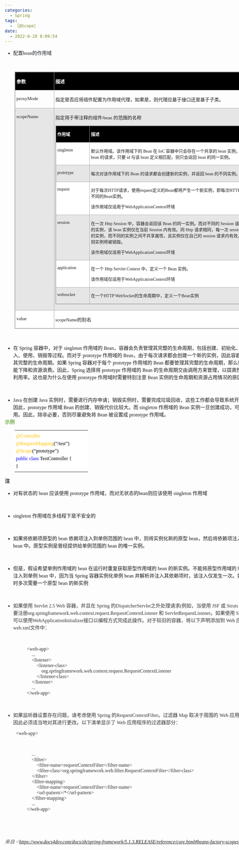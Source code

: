 ```yaml
---
categories:
  - Spring
tags:
  - ［@Scope］
date:
  - 2022-6-28 8:09:54
---
```


<body lang=zh-CN style='font-family:"Microsoft YaHei UI";font-size:12.0pt'>
<!--StartFragment-->

<div style='direction:ltr;border-width:100%'>

<div style='direction:ltr;margin-top:0in;margin-left:0in;width:8.8444in'>

<div style='direction:ltr;margin-top:0in;margin-left:0in;width:8.8444in'>

<ul type=disc style='direction:ltr;unicode-bidi:embed;margin-top:0in;
 margin-bottom:0in'>
 <li style='margin-top:0;margin-bottom:0;vertical-align:middle;color:#24292E'><span
     style='font-family:"Microsoft YaHei UI";font-size:12.0pt'>配置</span><span
     style='font-family:"Comic Sans MS";font-size:12.0pt'>bean</span><span
     style='font-family:"Microsoft YaHei UI";font-size:12.0pt'>的作用域</span></li>
</ul>

<p style='margin-left:.375in;font-family:"Comic Sans MS";font-size:
12.0pt;color:#24292E'>&nbsp;</p>

<div style='direction:ltr'>

<table border=1 cellpadding=0 cellspacing=0 valign=top style='direction:ltr;
 border-collapse:collapse;border-style:solid;border-color:#A3A3A3;border-width:
 1pt;margin-left:.3333in' title="" summary="">
 <tr>
  <td style='border-style:solid;border-color:#A3A3A3;border-width:1pt;
  background-color:black;vertical-align:top;width:1.2375in;padding:2.0pt 3.0pt 2.0pt 3.0pt'>
  <p style='font-family:"Microsoft YaHei UI";font-size:11.5pt;
  color:white'><span style='font-weight:bold'>参数</span></p>
  </td>
  <td style='border-style:solid;border-color:#A3A3A3;border-width:1pt;
  background-color:black;vertical-align:top;width:7.1437in;padding:2.0pt 3.0pt 2.0pt 3.0pt'>
  <p style='font-family:"Microsoft YaHei UI";font-size:11.5pt;
  color:white'><span style='font-weight:bold'>描述</span></p>
  </td>
 </tr>
 <tr>
  <td style='border-style:solid;border-color:#A3A3A3;border-width:1pt;
  vertical-align:top;width:1.2375in;padding:2.0pt 3.0pt 2.0pt 3.0pt'>
  <p style='font-family:"Comic Sans MS";font-size:11.5pt'>proxyMode</p>
  </td>
  <td style='border-style:solid;border-color:#A3A3A3;border-width:1pt;
  vertical-align:top;width:7.1437in;padding:2.0pt 3.0pt 2.0pt 3.0pt'>
  <p style='font-family:"Microsoft YaHei UI";font-size:11.5pt'>指定是否应将组件配置为作用域代理，如果是，则代理应基于接口还是基于子类。</p>
  </td>
 </tr>
 <tr>
  <td style='border-style:solid;border-color:#A3A3A3;border-width:1pt;
  background-color:#E7E6E6;vertical-align:top;width:1.2375in;padding:2.0pt 3.0pt 2.0pt 3.0pt'>
  <p style='font-family:"Comic Sans MS";font-size:11.5pt'>scopeName</p>
  </td>
  <td style='border-style:solid;border-color:#A3A3A3;border-width:1pt;
  background-color:#E7E6E6;vertical-align:top;width:7.2756in;padding:2.0pt 3.0pt 2.0pt 3.0pt'>
  <p style='font-size:11.5pt'><span style='font-family:"Microsoft YaHei UI"'>指定用于带注释的组件</span><span
  style='font-family:"Comic Sans MS"'>/bean </span><span style='font-family:
  "Microsoft YaHei UI"'>的范围的名称</span></p>
  <div style='direction:ltr'>
  <table border=1 cellpadding=0 cellspacing=0 valign=top style='direction:ltr;
   border-collapse:collapse;border-style:solid;border-color:#A3A3A3;border-width:
   1pt' title="" summary="">
   <tr>
    <td style='border-style:solid;border-color:#A3A3A3;border-width:1pt;
    background-color:black;vertical-align:top;width:1.0659in;padding:2.0pt 3.0pt 2.0pt 3.0pt'>
    <p style='font-family:"Microsoft YaHei UI";font-size:10.5pt;
    color:white'><span style='font-weight:bold'>作用域</span></p>
    </td>
    <td style='border-style:solid;border-color:#A3A3A3;border-width:1pt;
    background-color:black;vertical-align:top;width:6.027in;padding:2.0pt 3.0pt 2.0pt 3.0pt'>
    <p style='font-family:"Microsoft YaHei UI";font-size:10.5pt;
    color:white'><span style='font-weight:bold'>描述</span></p>
    </td>
   </tr>
   <tr>
    <td style='border-style:solid;border-color:#A3A3A3;border-width:1pt;
    background-color:white;vertical-align:top;width:1.0659in;padding:2.0pt 3.0pt 2.0pt 3.0pt'>
    <p style='font-family:"Comic Sans MS";font-size:10.5pt'>singleton</p>
    </td>
    <td style='border-style:solid;border-color:#A3A3A3;border-width:1pt;
    background-color:white;vertical-align:top;width:6.0965in;padding:2.0pt 3.0pt 2.0pt 3.0pt'>
    <p style='font-size:10.5pt'><span style='font-family:"Microsoft YaHei UI"'>默认作用域。该作用域下的</span><span
    style='font-family:"Comic Sans MS"'> Bean </span><span style='font-family:
    "Microsoft YaHei UI"'>在</span><span style='font-family:"Comic Sans MS"'>
    IoC </span><span style='font-family:"Microsoft YaHei UI"'>容器中只会存在一个共享的</span><span
    style='font-family:"Comic Sans MS"'> bean </span><span style='font-family:
    "Microsoft YaHei UI"'>实例，并且所有对</span><span style='font-family:"Comic Sans MS"'>
    bean </span><span style='font-family:"Microsoft YaHei UI"'>的请求，只要</span><span
    style='font-family:"Comic Sans MS"'> id </span><span style='font-family:
    "Microsoft YaHei UI"'>与该</span><span style='font-family:"Comic Sans MS"'>
    bean </span><span style='font-family:"Microsoft YaHei UI"'>定义相匹配，则只会返回</span><span
    style='font-family:"Comic Sans MS"'> bean </span><span style='font-family:
    "Microsoft YaHei UI"'>的同一实例。</span></p>
    </td>
   </tr>
   <tr>
    <td style='border-style:solid;border-color:#A3A3A3;border-width:1pt;
    background-color:#E7E6E6;vertical-align:top;width:1.0659in;padding:2.0pt 3.0pt 2.0pt 3.0pt'>
    <p style='font-family:"Comic Sans MS";font-size:10.5pt'>prototype</p>
    </td>
    <td style='border-style:solid;border-color:#A3A3A3;border-width:1pt;
    background-color:#E7E6E6;vertical-align:top;width:6.027in;padding:2.0pt 3.0pt 2.0pt 3.0pt'>
    <p style='font-size:10.5pt'><span style='font-family:"Microsoft YaHei UI"'>每次对该作用域下的</span><span
    style='font-family:"Comic Sans MS"'> Bean </span><span style='font-family:
    "Microsoft YaHei UI"'>的请求都会创建新的实例，并返回</span><span style='font-family:"Comic Sans MS"'>
    bean </span><span style='font-family:"Microsoft YaHei UI"'>的不同实例。</span></p>
    </td>
   </tr>
   <tr>
    <td style='border-style:solid;border-color:#A3A3A3;border-width:1pt;
    background-color:white;vertical-align:top;width:1.0659in;padding:2.0pt 3.0pt 2.0pt 3.0pt'>
    <p style='font-family:"Comic Sans MS";font-size:10.5pt'>request</p>
    </td>
    <td style='border-style:solid;border-color:#A3A3A3;border-width:1pt;
    background-color:white;vertical-align:top;width:6.027in;padding:2.0pt 3.0pt 2.0pt 3.0pt'>
    <p style='font-size:10.5pt'><span style='font-family:"Microsoft YaHei UI"'>对于每次</span><span
    style='font-family:"Comic Sans MS"'>HTTP</span><span style='font-family:
    "Microsoft YaHei UI"'>请求，使用</span><span style='font-family:"Comic Sans MS"'>request</span><span
    style='font-family:"Microsoft YaHei UI"'>定义的</span><span style='font-family:
    "Comic Sans MS"'>Bean</span><span style='font-family:"Microsoft YaHei UI"'>都将产生一个新实例，即每次</span><span
    style='font-family:"Comic Sans MS"'>HTTP</span><span style='font-family:
    "Microsoft YaHei UI"'>请求将会产生不同的</span><span style='font-family:"Comic Sans MS"'>Bean</span><span
    style='font-family:"Microsoft YaHei UI"'>实例。</span></p>
    <p style='font-size:10.5pt'><span style='font-family:"Microsoft YaHei UI"'>该作用域仅适用于</span><span
    style='font-family:"Comic Sans MS"'>WebApplicationContext</span><span
    style='font-family:"Microsoft YaHei UI"'>环境</span></p>
    </td>
   </tr>
   <tr>
    <td style='border-style:solid;border-color:#A3A3A3;border-width:1pt;
    background-color:#E7E6E6;vertical-align:top;width:1.0659in;padding:2.0pt 3.0pt 2.0pt 3.0pt'>
    <p style='font-family:"Comic Sans MS";font-size:10.5pt'>session</p>
    </td>
    <td style='border-style:solid;border-color:#A3A3A3;border-width:1pt;
    background-color:#E7E6E6;vertical-align:top;width:6.0965in;padding:2.0pt 3.0pt 2.0pt 3.0pt'>
    <p style='font-size:10.5pt'><span style='font-family:"Microsoft YaHei UI"'>在一次</span><span
    style='font-family:"Comic Sans MS"'> Http Session </span><span
    style='font-family:"Microsoft YaHei UI"'>中，容器会返回该</span><span
    style='font-family:"Comic Sans MS"'> Bean </span><span style='font-family:
    "Microsoft YaHei UI"'>的同一实例。而对不同的</span><span style='font-family:"Comic Sans MS"'>
    Session </span><span style='font-family:"Microsoft YaHei UI"'>请求则会创建新的实例，该</span><span
    style='font-family:"Comic Sans MS"'> bean </span><span style='font-family:
    "Microsoft YaHei UI"'>实例仅在当前</span><span style='font-family:"Comic Sans MS"'>
    Session </span><span style='font-family:"Microsoft YaHei UI"'>内有效。同</span><span
    style='font-family:"Comic Sans MS"'> Http </span><span style='font-family:
    "Microsoft YaHei UI"'>请求相同，每一次</span><span style='font-family:"Comic Sans MS"'>
    session </span><span style='font-family:"Microsoft YaHei UI"'>请求创建新的实例，而不同的实例之间不共享属性，且实例仅在自己的</span><span
    style='font-family:"Comic Sans MS"'> session </span><span style='font-family:
    "Microsoft YaHei UI"'>请求内有效，请求结束，则实例将被销毁。</span></p>
    <p style='font-size:10.5pt'><span style='font-family:"Microsoft YaHei UI"'>该作用域仅适用于</span><span
    style='font-family:"Comic Sans MS"'>WebApplicationContext</span><span
    style='font-family:"Microsoft YaHei UI"'>环境</span></p>
    </td>
   </tr>
   <tr>
    <td style='border-style:solid;border-color:#A3A3A3;border-width:1pt;
    background-color:white;vertical-align:top;width:1.0659in;padding:2.0pt 3.0pt 2.0pt 3.0pt'>
    <p style='font-family:"Comic Sans MS";font-size:10.5pt'>application</p>
    </td>
    <td style='border-style:solid;border-color:#A3A3A3;border-width:1pt;
    background-color:white;vertical-align:top;width:6.027in;padding:2.0pt 3.0pt 2.0pt 3.0pt'>
    <p style='font-size:10.5pt'><span style='font-family:"Microsoft YaHei UI"'>在一个</span><span
    style='font-family:"Comic Sans MS"'> Http Servlet Context </span><span
    style='font-family:"Microsoft YaHei UI"'>中，定义一个</span><span
    style='font-family:"Comic Sans MS"'> Bean </span><span style='font-family:
    "Microsoft YaHei UI"'>实例。</span></p>
    <p style='font-size:10.5pt'><span style='font-family:"Microsoft YaHei UI"'>该作用域仅适用于</span><span
    style='font-family:"Comic Sans MS"'>WebApplicationContext</span><span
    style='font-family:"Microsoft YaHei UI"'>环境</span></p>
    </td>
   </tr>
   <tr>
    <td style='border-style:solid;border-color:#A3A3A3;border-width:1pt;
    background-color:#E7E6E6;vertical-align:top;width:1.0659in;padding:2.0pt 3.0pt 2.0pt 3.0pt'>
    <p style='font-family:"Comic Sans MS";font-size:10.5pt'>websocket</p>
    </td>
    <td style='border-style:solid;border-color:#A3A3A3;border-width:1pt;
    background-color:#E7E6E6;vertical-align:top;width:6.027in;padding:2.0pt 3.0pt 2.0pt 3.0pt'>
    <p style='font-size:10.5pt'><span style='font-family:"Microsoft YaHei UI"'>在一个</span><span
    style='font-family:"Comic Sans MS"'>HTTP WebSocket</span><span
    style='font-family:"Microsoft YaHei UI"'>的生命周期中，定义一个</span><span
    style='font-family:"Comic Sans MS"'>Bean</span><span style='font-family:
    "Microsoft YaHei UI"'>实例</span></p>
    </td>
   </tr>
  </table>
  </div>
  </td>
 </tr>
 <tr>
  <td style='border-style:solid;border-color:#A3A3A3;border-width:1pt;
  background-color:white;vertical-align:top;width:1.2375in;padding:2.0pt 3.0pt 2.0pt 3.0pt'>
  <p style='font-family:"Comic Sans MS";font-size:11.5pt'
  lang=en-US>value</p>
  </td>
  <td style='border-style:solid;border-color:#A3A3A3;border-width:1pt;
  background-color:white;vertical-align:top;width:7.1437in;padding:2.0pt 3.0pt 2.0pt 3.0pt'>
  <p style='font-size:11.5pt'><span style='font-family:"Comic Sans MS"'
  lang=en-US>scopeName</span><span style='font-family:"Microsoft YaHei UI"'
  lang=zh-CN>的别名</span></p>
  </td>
 </tr>
</table>

</div>

<p style='margin-left:.375in;font-family:"Comic Sans MS";font-size:
12.0pt;color:#24292E'>&nbsp;</p>

<ul type=disc style='direction:ltr;unicode-bidi:embed;margin-top:0in;
 margin-bottom:0in'>
 <li style='margin-top:0;margin-bottom:0;vertical-align:middle'><span
     style='font-family:"Microsoft YaHei UI";font-size:12.0pt'>在</span><span
     style='font-family:"Comic Sans MS";font-size:12.0pt'> Spring </span><span
     style='font-family:"Microsoft YaHei UI";font-size:12.0pt'>容器中，对于</span><span
     style='font-family:"Comic Sans MS";font-size:12.0pt'> singleton </span><span
     style='font-family:"Microsoft YaHei UI";font-size:12.0pt'>作用域的</span><span
     style='font-family:"Comic Sans MS";font-size:12.0pt'> Bean</span><span
     style='font-family:"Microsoft YaHei UI";font-size:12.0pt'>，容器会负责管理其完整的生命周期，包括创建、初始化、依赖注入、使用、销毁等过程。而对于</span><span
     style='font-family:"Comic Sans MS";font-size:12.0pt'> prototype </span><span
     style='font-family:"Microsoft YaHei UI";font-size:12.0pt'>作用域的</span><span
     style='font-family:"Comic Sans MS";font-size:12.0pt'> Bean</span><span
     style='font-family:"Microsoft YaHei UI";font-size:12.0pt'>，由于每次请求都会创建一个新的实例，因此容器无法管理其完整的生命周期。如果</span><span
     style='font-family:"Comic Sans MS";font-size:12.0pt'> Spring </span><span
     style='font-family:"Microsoft YaHei UI";font-size:12.0pt'>容器对于每个</span><span
     style='font-family:"Comic Sans MS";font-size:12.0pt'> prototype </span><span
     style='font-family:"Microsoft YaHei UI";font-size:12.0pt'>作用域的</span><span
     style='font-family:"Comic Sans MS";font-size:12.0pt'> Bean </span><span
     style='font-family:"Microsoft YaHei UI";font-size:12.0pt'>都要管理其完整的生命周期，那么就会导致性能下降和资源浪费。因此，</span><span
     style='font-family:"Comic Sans MS";font-size:12.0pt'>Spring </span><span
     style='font-family:"Microsoft YaHei UI";font-size:12.0pt'>选择将</span><span
     style='font-family:"Comic Sans MS";font-size:12.0pt'> prototype </span><span
     style='font-family:"Microsoft YaHei UI";font-size:12.0pt'>作用域的</span><span
     style='font-family:"Comic Sans MS";font-size:12.0pt'> Bean </span><span
     style='font-family:"Microsoft YaHei UI";font-size:12.0pt'>的生命周期交由调用方来管理，以提高性能和资源利用率。这也是为什么在使用</span><span
     style='font-family:"Comic Sans MS";font-size:12.0pt'> prototype </span><span
     style='font-family:"Microsoft YaHei UI";font-size:12.0pt'>作用域时需要特别注意</span><span
     style='font-family:"Comic Sans MS";font-size:12.0pt'> Bean </span><span
     style='font-family:"Microsoft YaHei UI";font-size:12.0pt'>实例的生命周期和资源占用情况的原因</span></li>
</ul>

<p style='margin-left:.375in;font-family:"Microsoft YaHei UI";
font-size:12.0pt'>&nbsp;</p>

<ul type=disc style='direction:ltr;unicode-bidi:embed;margin-top:0in;
 margin-bottom:0in'>
 <li style='margin-top:0;margin-bottom:0;vertical-align:middle'><span
     style='font-family:"Comic Sans MS";font-size:12.0pt'>Java </span><span
     style='font-family:"Microsoft YaHei UI";font-size:12.0pt'>在创建</span><span
     style='font-family:"Comic Sans MS";font-size:12.0pt'> Java </span><span
     style='font-family:"Microsoft YaHei UI";font-size:12.0pt'>实例时，需要进行内存申请；销毁实例时，需要完成垃圾回收，这些工作都会导致系统开销的增加。因此，</span><span
     style='font-family:"Comic Sans MS";font-size:12.0pt'>prototype </span><span
     style='font-family:"Microsoft YaHei UI";font-size:12.0pt'>作用域</span><span
     style='font-family:"Comic Sans MS";font-size:12.0pt'> Bean </span><span
     style='font-family:"Microsoft YaHei UI";font-size:12.0pt'>的创建、销毁代价比较大。而</span><span
     style='font-family:"Comic Sans MS";font-size:12.0pt'> singleton </span><span
     style='font-family:"Microsoft YaHei UI";font-size:12.0pt'>作用域的</span><span
     style='font-family:"Comic Sans MS";font-size:12.0pt'> Bean </span><span
     style='font-family:"Microsoft YaHei UI";font-size:12.0pt'>实例一旦创建成功，可以重复使用。因此，除非必要，否则尽量避免将</span><span
     style='font-family:"Comic Sans MS";font-size:12.0pt'> Bean </span><span
     style='font-family:"Microsoft YaHei UI";font-size:12.0pt'>被设置成</span><span
     style='font-family:"Comic Sans MS";font-size:12.0pt'> prototype </span><span
     style='font-family:"Microsoft YaHei UI";font-size:12.0pt'>作用域。</span></li>
</ul>

<p style='margin-top:0pt;margin-bottom:12pt;font-family:"Microsoft YaHei UI";
font-size:12.0pt;color:#70AD47'><span style='font-weight:bold'>示例</span></p>

<div style='direction:ltr'>

<table border=0 cellpadding=0 cellspacing=0 valign=top style='direction:ltr;
 border-collapse:collapse;border-style:solid;border-color:#A3A3A3;border-width:
 0pt;margin-left:.3333in' title="" summary="">
 <tr>
  <td style='border-width:0pt;background-color:white;vertical-align:top;
  width:2.4222in;padding:2.0pt 3.0pt 2.0pt 3.0pt'>
  <p style='margin-top:5pt;margin-bottom:5pt;font-family:"Comic Sans MS";
  font-size:12.0pt;color:#FFC000'>@Controller</p>
  <p style='margin-top:5pt;margin-bottom:5pt;font-size:12.0pt'><span
  style='font-family:"Comic Sans MS";color:#FFC000'>@RequestMapping</span><span
  style='font-family:"Comic Sans MS";color:black'>(</span><span
  style='font-family:"Microsoft YaHei UI";color:black'>“</span><span
  style='font-family:"Comic Sans MS";color:black'>/test</span><span
  style='font-family:"Microsoft YaHei UI";color:black'>”</span><span
  style='font-family:"Comic Sans MS";color:black'>)</span></p>
  <p style='margin-top:5pt;margin-bottom:5pt;font-size:12.0pt'><span
  style='font-family:"Comic Sans MS";color:#FFC000'>@Scope</span><span
  style='font-family:"Comic Sans MS";color:black'>(</span><span
  style='font-family:"Microsoft YaHei UI";color:black'>“</span><span
  style='font-family:"Comic Sans MS";color:black'>prototype</span><span
  style='font-family:"Microsoft YaHei UI";color:black'>”</span><span
  style='font-family:"Comic Sans MS";color:black'>)</span></p>
  <p style='margin-top:5pt;margin-bottom:5pt;font-size:12.0pt'><span
  style='font-family:"Comic Sans MS";color:blue'>public</span><span
  style='font-family:"Microsoft YaHei UI";color:black'>&nbsp;</span><span
  style='font-family:"Comic Sans MS";color:blue'>class</span><span
  style='font-family:"Microsoft YaHei UI";color:black'>&nbsp;</span><span
  style='font-family:"Comic Sans MS";color:black'>TestController</span><span
  style='font-family:"Microsoft YaHei UI";color:black'>&nbsp;</span><span
  style='font-family:"Comic Sans MS";color:black'>{</span></p>
  <p style='margin-top:5pt;margin-bottom:5pt;font-family:"Comic Sans MS";
  font-size:12.0pt;color:black'>}</p>
  </td>
 </tr>
</table>

</div>

<p style='margin-top:0pt;margin-bottom:12pt;font-family:"Microsoft YaHei UI";
font-size:12.0pt'><span style='font-weight:bold'>注</span></p>

<ul type=disc style='direction:ltr;unicode-bidi:embed;margin-top:0in;
 margin-bottom:0in'>
 <li style='margin-top:0;margin-bottom:0;vertical-align:middle'><span
     style='font-family:"Microsoft YaHei UI";font-size:12.0pt'>对有状态的</span><span
     style='font-family:"Comic Sans MS";font-size:12.0pt'> bean </span><span
     style='font-family:"Microsoft YaHei UI";font-size:12.0pt'>应该使用</span><span
     style='font-family:"Comic Sans MS";font-size:12.0pt'> prototype </span><span
     style='font-family:"Microsoft YaHei UI";font-size:12.0pt'>作用域，而对无状态的</span><span
     style='font-family:"Comic Sans MS";font-size:12.0pt'>bean</span><span
     style='font-family:"Microsoft YaHei UI";font-size:12.0pt'>则应该使用</span><span
     style='font-family:"Comic Sans MS";font-size:12.0pt'> singleton </span><span
     style='font-family:"Microsoft YaHei UI";font-size:12.0pt'>作用域</span></li>
</ul>

<p style='font-family:"Comic Sans MS";font-size:12.0pt'>&nbsp;</p>

<ul type=disc style='direction:ltr;unicode-bidi:embed;margin-top:0in;
 margin-bottom:0in'>
 <li style='margin-top:0;margin-bottom:0;vertical-align:middle'><span
     style='font-family:"Comic Sans MS";font-size:12.0pt' lang=zh-CN>singleton</span><span
     style='font-family:"Comic Sans MS";font-size:12.0pt' lang=en-US> </span><span
     style='font-family:"Microsoft YaHei UI";font-size:12.0pt' lang=zh-CN>作用域在多线程下是不安全的</span></li>
</ul>

<p style='font-family:"Microsoft YaHei UI";font-size:12.0pt'>&nbsp;</p>

<ul type=disc style='direction:ltr;unicode-bidi:embed;margin-top:0in;
 margin-bottom:0in'>
 <li style='margin-top:0;margin-bottom:0;vertical-align:middle'><span
     style='font-family:"Microsoft YaHei UI";font-size:12.0pt'>如果将依赖项原型的</span><span
     style='font-family:"Comic Sans MS";font-size:12.0pt'> bean </span><span
     style='font-family:"Microsoft YaHei UI";font-size:12.0pt'>依赖项注入到单例范围的</span><span
     style='font-family:"Comic Sans MS";font-size:12.0pt'> bean </span><span
     style='font-family:"Microsoft YaHei UI";font-size:12.0pt'>中，则将实例化新的原型</span><span
     style='font-family:"Comic Sans MS";font-size:12.0pt'> bean</span><span
     style='font-family:"Microsoft YaHei UI";font-size:12.0pt'>，然后将依赖项注入到单例</span><span
     style='font-family:"Comic Sans MS";font-size:12.0pt'> bean </span><span
     style='font-family:"Microsoft YaHei UI";font-size:12.0pt'>中。原型实例是曾经提供给单例范围的</span><span
     style='font-family:"Comic Sans MS";font-size:12.0pt'> bean </span><span
     style='font-family:"Microsoft YaHei UI";font-size:12.0pt'>的唯一实例。</span></li>
</ul>

<p style='margin-left:.375in;font-family:"Microsoft YaHei UI";
font-size:12.0pt'>&nbsp;</p>

<ul type=disc style='direction:ltr;unicode-bidi:embed;margin-top:0in;
 margin-bottom:0in'>
 <li style='margin-top:0;margin-bottom:0;vertical-align:middle'><span
     style='font-family:"Microsoft YaHei UI";font-size:12.0pt'>但是，假设希望单例作用域的</span><span
     style='font-family:"Comic Sans MS";font-size:12.0pt'> bean </span><span
     style='font-family:"Microsoft YaHei UI";font-size:12.0pt'>在运行时重复获取原型作用域的</span><span
     style='font-family:"Comic Sans MS";font-size:12.0pt'> bean </span><span
     style='font-family:"Microsoft YaHei UI";font-size:12.0pt'>的新实例。不能将原型作用域的</span><span
     style='font-family:"Comic Sans MS";font-size:12.0pt'> bean </span><span
     style='font-family:"Microsoft YaHei UI";font-size:12.0pt'>依赖项注入到单例</span><span
     style='font-family:"Comic Sans MS";font-size:12.0pt'> bean </span><span
     style='font-family:"Microsoft YaHei UI";font-size:12.0pt'>中，因为当</span><span
     style='font-family:"Comic Sans MS";font-size:12.0pt'> Spring </span><span
     style='font-family:"Microsoft YaHei UI";font-size:12.0pt'>容器实例化单例</span><span
     style='font-family:"Comic Sans MS";font-size:12.0pt'> bean </span><span
     style='font-family:"Microsoft YaHei UI";font-size:12.0pt'>并解析并注入其依赖项时，该注入仅发生一次。如果在运行时多次需要一个原型</span><span
     style='font-family:"Comic Sans MS";font-size:12.0pt'> bean </span><span
     style='font-family:"Microsoft YaHei UI";font-size:12.0pt'>的新实例</span></li>
</ul>

<p style='margin-left:.375in;font-family:"Comic Sans MS";font-size:
12.0pt'>&nbsp;</p>

<ul type=disc style='direction:ltr;unicode-bidi:embed;margin-top:0in;
 margin-bottom:0in'>
 <li style='margin-top:0;margin-bottom:0;vertical-align:middle;color:#333333'><span
     style='font-family:"Microsoft YaHei UI";font-size:12.0pt' lang=zh-CN>如果使用</span><span
     style='font-family:"Comic Sans MS";font-size:12.0pt' lang=zh-CN> Servlet
     2.5 Web </span><span style='font-family:"Microsoft YaHei UI";font-size:
     12.0pt' lang=zh-CN>容器，并且在</span><span style='font-family:"Comic Sans MS";
     font-size:12.0pt' lang=zh-CN> Spring </span><span style='font-family:"Microsoft YaHei UI";
     font-size:12.0pt' lang=zh-CN>的</span><span style='font-family:"Comic Sans MS";
     font-size:12.0pt' lang=zh-CN>DispatcherServlet</span><span
     style='font-family:"Microsoft YaHei UI";font-size:12.0pt' lang=zh-CN>之外处理请求</span><span
     style='font-family:"Comic Sans MS";font-size:12.0pt' lang=zh-CN>(</span><span
     style='font-family:"Microsoft YaHei UI";font-size:12.0pt' lang=zh-CN>例如，当使用</span><span
     style='font-family:"Comic Sans MS";font-size:12.0pt' lang=zh-CN> JSF </span><span
     style='font-family:"Microsoft YaHei UI";font-size:12.0pt' lang=zh-CN>或</span><span
     style='font-family:"Comic Sans MS";font-size:12.0pt' lang=zh-CN> Struts </span><span
     style='font-family:"Microsoft YaHei UI";font-size:12.0pt' lang=zh-CN>时</span><span
     style='font-family:"Comic Sans MS";font-size:12.0pt' lang=zh-CN>)</span><span
     style='font-family:"Microsoft YaHei UI";font-size:12.0pt' lang=zh-CN>，则需要注册</span><span
     style='font-family:"Comic Sans MS";font-size:12.0pt' lang=zh-CN>org.springframework.web.context.request.RequestContextListener</span><span
     style='font-family:"Comic Sans MS";font-size:12.0pt' lang=en-US> </span><span
     style='font-family:"Microsoft YaHei UI";font-size:12.0pt' lang=zh-CN>和</span><span
     style='font-family:"Comic Sans MS";font-size:12.0pt' lang=en-US> </span><span
     style='font-family:"Comic Sans MS";font-size:12.0pt' lang=zh-CN>ServletRequestListener</span><span
     style='font-family:"Microsoft YaHei UI";font-size:12.0pt' lang=zh-CN>。如果使用</span><span
     style='font-family:"Comic Sans MS";font-size:12.0pt' lang=zh-CN> Servlet
     3.0</span><span style='font-family:"Microsoft YaHei UI";font-size:12.0pt'
     lang=zh-CN>，可以使用</span><span style='font-family:"Comic Sans MS";
     font-size:12.0pt' lang=zh-CN>WebApplicationInitializer</span><span
     style='font-family:"Microsoft YaHei UI";font-size:12.0pt' lang=zh-CN>接口以编程方式完成此操作。对于较旧的容器，将以下声明添加到</span><span
     style='font-family:"Comic Sans MS";font-size:12.0pt' lang=zh-CN> Web </span><span
     style='font-family:"Microsoft YaHei UI";font-size:12.0pt' lang=zh-CN>应用程序的</span><span
     style='font-family:"Comic Sans MS";font-size:12.0pt' lang=zh-CN>web.xml</span><span
     style='font-family:"Microsoft YaHei UI";font-size:12.0pt' lang=zh-CN>文件中：</span></li>
</ul>

<p style='margin-left:.375in;font-family:"Comic Sans MS";font-size:
12.0pt;color:#333333'>&nbsp;</p>

<p style='margin-left:.75in;font-family:"Comic Sans MS";font-size:
12.0pt;color:#333333'>&lt;web-app&gt;<br>
<span style='mso-spacerun:yes'>    </span>...<br>
<span style='mso-spacerun:yes'>    </span>&lt;listener&gt;<br>
<span style='mso-spacerun:yes'>        </span>&lt;listener-class&gt;<br>
<span style='mso-spacerun:yes'>           
</span>org.springframework.web.context.request.RequestContextListener<br>
<span style='mso-spacerun:yes'>       
</span>&lt;/listener-class&gt;<br>
<span style='mso-spacerun:yes'>    </span>&lt;/listener&gt;<br>
<span style='mso-spacerun:yes'>    </span>...<br>
&lt;/web-app&gt;</p>

<p style='margin-left:.375in;font-family:"Comic Sans MS";font-size:
12.0pt;color:#333333'>&nbsp;</p>

<ul type=disc style='direction:ltr;unicode-bidi:embed;margin-top:0in;
 margin-bottom:0in'>
 <li style='margin-top:0;margin-bottom:0;vertical-align:middle;color:#333333'><span
     style='font-family:"Microsoft YaHei UI";font-size:12.0pt'>如果监听器设置存在问题，请考虑使用</span><span
     style='font-family:"Comic Sans MS";font-size:12.0pt'> Spring </span><span
     style='font-family:"Microsoft YaHei UI";font-size:12.0pt'>的</span><span
     style='font-family:"Comic Sans MS";font-size:12.0pt'>RequestContextFilter</span><span
     style='font-family:"Microsoft YaHei UI";font-size:12.0pt'>。过滤器</span><span
     style='font-family:"Comic Sans MS";font-size:12.0pt'> Map </span><span
     style='font-family:"Microsoft YaHei UI";font-size:12.0pt'>取决于周围的</span><span
     style='font-family:"Comic Sans MS";font-size:12.0pt'> Web </span><span
     style='font-family:"Microsoft YaHei UI";font-size:12.0pt'>应用程序配置，因此必须适当地对其进行更改。以下清单显示了</span><span
     style='font-family:"Comic Sans MS";font-size:12.0pt'> Web </span><span
     style='font-family:"Microsoft YaHei UI";font-size:12.0pt'>应用程序的过滤器部分：</span></li>
</ul>

<p style='margin-left:.375in;font-family:"Comic Sans MS";font-size:
12.0pt;color:#333333'>&lt;web-app&gt;</p>

<p style='margin-left:.375in;font-family:"Comic Sans MS";font-size:
12.0pt;color:#333333'>&nbsp;</p>

<p style='margin-left:.75in;font-family:"Comic Sans MS";font-size:
12.0pt;color:#333333'><span style='mso-spacerun:yes'>    </span>...<br>
<span style='mso-spacerun:yes'>    </span>&lt;filter&gt;<br>
<span style='mso-spacerun:yes'>       
</span>&lt;filter-name&gt;requestContextFilter&lt;/filter-name&gt;<br>
<span style='mso-spacerun:yes'>       
</span>&lt;filter-class&gt;org.springframework.web.filter.RequestContextFilter&lt;/filter-class&gt;<br>
<span style='mso-spacerun:yes'>    </span>&lt;/filter&gt;<br>
<span style='mso-spacerun:yes'>    </span>&lt;filter-mapping&gt;<br>
<span style='mso-spacerun:yes'>       
</span>&lt;filter-name&gt;requestContextFilter&lt;/filter-name&gt;<br>
<span style='mso-spacerun:yes'>       
</span>&lt;url-pattern&gt;/*&lt;/url-pattern&gt;<br>
<span style='mso-spacerun:yes'>    </span>&lt;/filter-mapping&gt;<br>
<span style='mso-spacerun:yes'>    </span>...<br>
&lt;/web-app&gt;</p>

<p style='margin-left:.375in;font-family:"Comic Sans MS";font-size:
12.0pt'>&nbsp;</p>

<p><cite style='font-family:"Comic Sans MS";font-size:12.0pt'>&nbsp;</cite></p>

<p><cite style='font-size:12.0pt;color:#595959'><span
style='font-family:"Microsoft YaHei UI"'>来自</span><span style='font-family:
"Comic Sans MS"'> &lt;</span><a
href="https://www.docs4dev.com/docs/zh/spring-framework/5.1.3.RELEASE/reference/core.html#beans-factory-scopes"><span
style='font-family:"Comic Sans MS"'>https://www.docs4dev.com/docs/zh/spring-framework/5.1.3.RELEASE/reference/core.html#beans-factory-scopes</span></a><span
style='font-family:"Comic Sans MS"'>&gt; </span></cite></p>

</div>

</div>

</div>

<!--EndFragment-->
</body>
